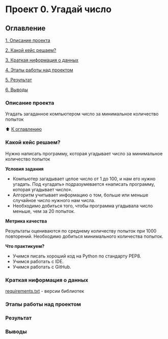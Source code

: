 # Проект 0. Угадай число
## Оглавление
[1. Описание проекта](https://github.com/Woodthorn/sf_data_science/tree/master/projec_0/README.md#Описание-проекта)

[2. Какой кейс решаем?](https://github.com/Woodthorn/sf_data_science/tree/master/projec_0/README.md#Какой-кейс-решаем)

[3. Краткая ниформация о данных]()

[4. Этапы работы над проектом]()

[5. Результат]()

[6. Выводы]()

### Описание проекта
Угадать загаданное компьютером число за минимальное количество попыток

:arrow_up: [К оглавлению](https://github.com/Woodthorn/sf_data_science/tree/master/projec_0/README.md#Оглавление)

### Какой кейс решаем?
Нужно написать программу, которая угадывает число за минимальное количество попыток

**Условия задания**
- Компьютер загадывает целое число от 1 до 100, и нам его нужно угадать. Под «угадать» подразумевается «написать программу, которая угадывает число».
- Алгоритм учитывает информацию о том, больше или меньше случайное число нужного нам числа.
- Необходимо добиться того, чтобы программа угадывала число меньше, чем за 20 попыток.

**Метрика качества**

Результаты оцениваются по среднему количеству попыток при 1000 повторений. Необходимо добиться минимального количества попыток.

**Что практикуем?**

- Учимся писать хороший код на Python по стандарту PEP8.
- Учимся работать с IDE.
- Учимся работать с GitHub.

### Краткая ниформация о данных
[requirements.txt]() - версии библиотек

### Этапы работы над проектом

### Результат

### Выводы